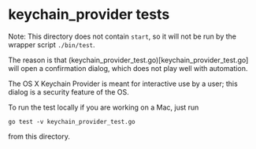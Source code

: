 # keychain_provider tests

Note: This directory does not contain `start`, so it will not be run by the wrapper script `./bin/test`.

The reason is that (keychain_provider_test.go)[keychain_provider_test.go] will open a confirmation dialog, which does not play well with automation.

The OS X Keychain Provider is meant for interactive use by a user; this dialog is a security feature of the OS.

To run the test locally if you are working on a Mac, just run
```
go test -v keychain_provider_test.go
```
from this directory.
